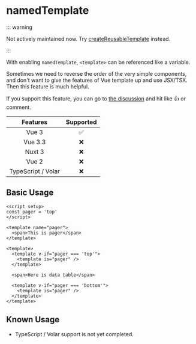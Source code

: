 # namedTemplate <PackageVersion name="@vue-macros/named-template" />

<StabilityLevel level="experimental" />

::: warning

Not actively maintained now. Try [createReusableTemplate](https://vueuse.org/core/createReusableTemplate/) instead.

:::

With enabling `namedTemplate`, `<template>` can be referenced like a variable.

Sometimes we need to reverse the order of the very simple components, and don't want to give the features of Vue template up and use JSX/TSX. Then this feature is much helpful.

If you support this feature, you can go to [the discussion](https://github.com/vuejs/core/discussions/6898) and hit like :+1: or comment.

|      Features      |     Supported      |
| :----------------: | :----------------: |
|       Vue 3        | :white_check_mark: |
|      Vue 3.3       |        :x:         |
|       Nuxt 3       |        :x:         |
|       Vue 2        |        :x:         |
| TypeScript / Volar |        :x:         |

## Basic Usage

```vue {5-7,10-12,16-18}
<script setup>
const pager = 'top'
</script>

<template name="pager">
  <span>This is pager</span>
</template>

<template>
  <template v-if="pager === 'top'">
    <template is="pager" />
  </template>

  <span>Here is data table</span>

  <template v-if="pager === 'bottom'">
    <template is="pager" />
  </template>
</template>
```

## Known Usage

- TypeScript / Volar support is not yet completed.
